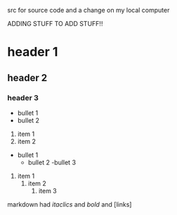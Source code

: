 src for source code and a change on my local computer 

ADDING STUFF TO ADD STUFF!!

# header 1

## header 2

### header 3


- bullet 1
- bullet 2

1. item 1
1. item 2

- bullet 1
	- bullet 2
		-bullet 3

1. item 1
	1. item 2
		1. item 3

markdown had *itaclics* and *bold* and [links]

